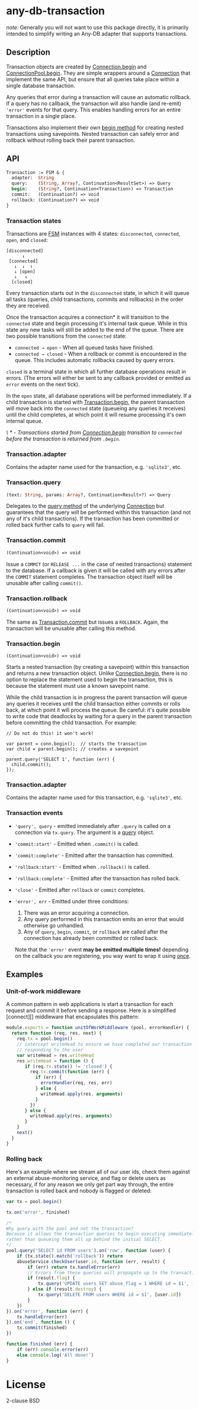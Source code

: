 # any-db-transaction

*note:* Generally you will not want to use this package directly, it is primarily
intended to simplify writing an Any-DB adapter that supports transactions.

## Description

Transaction objects are created by [Connection.begin][] and
[ConnectionPool.begin][]. They are simple wrappers around a [Connection][]
that implement the same API, but ensure that all queries take place within
a single database transaction.

Any queries that error during a transaction will cause an automatic rollback. If
a query has no callback, the transaction will also handle (and re-emit)
`'error'` events for that query. This enables handling errors for an entire
transaction in a single place.

Transactions also implement their own [begin method][Transaction.begin] for
creating nested transactions using savepoints. Nested transaction can safely
error and rollback without rolling back their parent transaction.

## API

```ocaml
Transaction := FSM & {
  adapter:  String
  query:    (String, Array?, Continuation<ResultSet>) => Query
  begin:    (String?, Continuation<Transaction>) => Transaction
  commit:   (Continuation?) => void
  rollback: (Continuation?) => void
}
```

### Transaction states

Transactions are [FSM][] instances with 4 states: `disconnected`,
`connected`, `open`, and `closed`:

    [disconnected]
          ↓
     [connected]
       ↓  ↓  ↑
       ↓ [open]
       ↓   ↓
      [closed]

Every transaction starts out in the `disconnected` state, in which it will queue
all tasks (queries, child transactions, commits and rollbacks) in the order they
are received.

Once the transaction acquires a connection\* it will transition to the
`connected` state and begin processing it's internal task queue. While in this
state any new tasks will still be added to the end of the queue. There are two
possible transitions from the `connected` state:

 * `connected → open` - When all queued tasks have finished.
 * `connected → closed` - When a rollback or commit is encountered in the queue.
   This includes automatic rollbacks caused by query errors.

`closed` is a terminal state in which all further database operations result in
errors. (The errors will either be sent to any callback provided or emitted as
`error` events on the next tick).

In the `open` state, all database operations will be performed immediately. If
a child transaction is started with [Transaction.begin][], the parent
transaction will move back into the `connected` state (queueing any queries it
receives) until the child completes, at which point it will resume processing
it's own internal queue.

*\ * - Transactions started from [Connection.begin][] transition
to `connected` before the transaction is returned from `.begin`.*

### Transaction.adapter

Contains the adapter name used for the transaction, e.g. `'sqlite3'`, etc.

### Transaction.query

```ocaml
(text: String, params: Array?, Continuation<Result>?) => Query
```

Delegates to the [query method][Connection.query] of the underlying [Connection][]
but guarantees that the query will be performed within this transaction (and not
any of it's child transactions). If the transaction has been committed or rolled
back further calls to `query` will fail.

### Transaction.commit

```ocaml
(Continuation<void>) => void
```

Issue a `COMMIT` (or `RELEASE ...` in the case of nested transactions) statement
to the database. If a callback is given it will be called with any errors after
the `COMMIT` statement completes. The transaction object itself will be unusable
after calling `commit()`.

### Transaction.rollback

```ocaml
(Continuation<void>) => void
```

The same as [Transaction.commit](#transactioncommit) but issues a `ROLLBACK`.
Again, the transaction will be unusable after calling this method.

### Transaction.begin

`(Continuation<void>) => void`

Starts a nested transaction (by creating a savepoint) within this transaction
and returns a new transaction object. Unlike [Connection.begin][], there is no
option to replace the statement used to begin the transaction, this is because
the statement must use a known savepoint name.

While the child transaction is in progress the parent transaction will queue any
queries it receives until the child transaction either commits or rolls back, at
which point it will process the queue. Be careful: it's quite possible to write
code that deadlocks by waiting for a query in the parent transaction before
committing the child transaction. For example:

    // Do not do this! it won't work!

    var parent = conn.begin();  // starts the transaction
    var child = parent.begin(); // creates a savepoint

    parent.query('SELECT 1', function (err) {
      child.commit();
    });

### Transaction.adapter

Contains the adapter name used for this transaction, e.g. `'sqlite3'`, etc.

### Transaction events

 * `'query', query` - emitted immediately after `.query` is called on a
   connection via `tx.query`. The argument is a [query](#query) object.
 * `'commit:start'`      - Emitted when `.commit()` is called.
 * `'commit:complete'`   - Emitted after the transaction has committed.
 * `'rollback:start'`    - Emitted when `.rollback()` is called.
 * `'rollback:complete'` - Emitted after the transaction has rolled back.
 * `'close'`             - Emitted after `rollback` or `commit` completes.
 * `'error', err`        - Emitted under three conditions:
   1. There was an error acquiring a connection.
   2. Any query performed in this transaction emits an error that would otherwise
      go unhandled.
   3. Any of `query`, `begin`, `commit`, or `rollback` are called after the
      connection has already been committed or rolled back.

   Note that the `'error'` event **may be emitted multiple times!** depending on
   the callback you are registering, you way want to wrap it using [once][].

## Examples

### Unit-of-work middleware

A common pattern in web applications is start a transaction for each request and
commit it before sending a response. Here is a simplified [connect][] middleware
that encapsulates this pattern:

```javascript
module.exports = function unitOfWorkMiddleware (pool, errorHandler) {
  return function (req, res, next) {
    req.tx = pool.begin()
    // intercept writeHead to ensure we have completed our transaction before
    // responding to the user
    var writeHead = res.writeHead
    res.writeHead = function () {
       if (req.tx.state() != 'closed') {
         req.tx.commit(function (err) {
           if (err) {
             errorHandler(req, res, err)
           } else {
             writeHead.apply(res, arguments)
           }
         })
       } else {
         writeHead.apply(res, arguments)
       }
    }
    next()
  }
}
```

### Rolling back

Here's an example where we stream all of our user ids, check them against an
external abuse-monitoring service, and flag or delete users as necessary, if
for any reason we only get part way through, the entire transaction is rolled
back and nobody is flagged or deleted:

```javascript
var tx = pool.begin()

tx.on('error', finished)

/*
Why query with the pool and not the transaction?
Because it allows the transaction queries to begin executing immediately,
rather than queueing them all up behind the initial SELECT.
*/
pool.query('SELECT id FROM users').on('row', function (user) {
	if (tx.state().match('rollback')) return
	abuseService.checkUser(user.id, function (err, result) {
		if (err) return tx.handleError(err)
		// Errors from these queries will propagate up to the transaction object
		if (result.flag) {
			tx.query('UPDATE users SET abuse_flag = 1 WHERE id = $1', [user.id])
		} else if (result.destroy) {
			tx.query('DELETE FROM users WHERE id = $1', [user.id])
		}
	})
}).on('error', function (err) {
	tx.handleError(err)
}).on('end', function () {
	tx.commit(finished)
})

function finished (err) {
	if (err) console.error(err)
	else console.log('All done!')
}
```

# License

2-clause BSD

[Connection]: https://github.com/grncdr/node-any-db-adapter-spec#connection
[Connection.begin]: https://github.com/grncdr/node-any-db-adapter-spec#connectionbegin
[Connection.query]: https://github.com/grncdr/node-any-db-adpater-spec#connectionquery
[ConnectionPool.begin]: https://github.com/grncdr/node-any-db-pool#connectionpoolbegin
[Transaction.begin]: #transactionbegin
[FSM]: https://github.com/grncdr/yafsm#readme
[once]: http://npm.im/once
